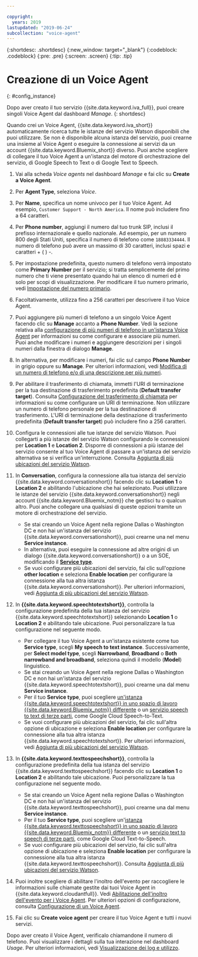 ```yaml
---

copyright:
  years: 2019
lastupdated: "2019-06-24"
subcollection: "voice-agent"
---
```


{:shortdesc: .shortdesc}
{:new_window: target="_blank"}
{:codeblock: .codeblock}
{:pre: .pre}
{:screen: .screen}
{:tip: .tip}


# Creazione di un Voice Agent
{: #config_instance}

Dopo aver creato il tuo servizio {{site.data.keyword.iva_full}}, puoi creare singoli Voice Agent dal dashboard _Manage_.
{: shortdesc}

Quando crei un Voice Agent, {{site.data.keyword.iva_short}} automaticamente ricerca tutte le istanze del servizio Watson disponibili che puoi utilizzare. Se non è disponibile alcuna istanza del servizio, puoi crearne una insieme al Voice Agent o eseguire la connessione ai servizi da un account {{site.data.keyword.Bluemix_short}} diverso. Puoi anche scegliere di collegare il tuo Voice Agent a un'istanza del motore di orchestrazione del servizio, di Google Speech to Text o di Google Text to Speech.

1. Vai alla scheda _Voice agents_ nel dashboard _Manage_ e fai clic su **Create a Voice Agent**.

1. Per **Agent Type**, seleziona _Voice_.

1. Per **Name**, specifica un nome univoco per il tuo Voice Agent. Ad esempio, `Customer Support - North America`. Il nome può includere fino a 64 caratteri.

1. Per **Phone number**, aggiungi il numero dal tuo trunk SIP, inclusi il prefisso internazionale e quello nazionale. Ad esempio, per un numero 800 degli Stati Uniti, specifica il numero di telefono come `18883334444`. Il numero di telefono può avere un massimo di 30 caratteri, inclusi spazi e caratteri + ( ) -.

1. Per impostazione predefinita, questo numero di telefono verrà impostato come **Primary Number** per il servizio; si tratta semplicemente del primo numero che ti viene presentato quando hai un elenco di numeri ed è solo per scopi di visualizzazione. Per modificare il tuo numero primario, vedi [Impostazione del numero primario](/docs/services/voice-agent?topic=voice-agent-multi_num#primary_num).

1. Facoltativamente, utilizza fino a 256 caratteri per descrivere il tuo Voice Agent.

1. Puoi aggiungere più numeri di telefono a un singolo Voice Agent facendo clic su **Manage** accanto a **Phone Number**. Vedi la sezione relativa alla [configurazione di più numeri di telefono in un'istanza Voice Agent](/docs/services/voice-agent?topic=voice-agent-multi_num) per informazioni su come configurare e associare più numeri. Puoi anche modificare i numeri e aggiungere descrizioni per i singoli numeri dalla finestra di dialogo **Manage**.
    
1. In alternativa, per modificare i numeri, fai clic sul campo **Phone Number** in grigio oppure su **Manage**. Per ulteriori informazioni, vedi [Modifica di un numero di telefono e/o di una descrizione per più numeri](/docs/services/voice-agent?topic=voice-agent-multi_num#edit_num).
    
1. Per abilitare il trasferimento di chiamata, immetti l'URI di terminazione per la tua destinazione di trasferimento predefinita (**Default transfer target**). Consulta [Configurazione del trasferimento di chiamata](/docs/services/voice-agent?topic=voice-agent-call-transfer) per informazioni su come configurare un URI di terminazione. Non utilizzare un numero di telefono personale per la tua destinazione di trasferimento. L'URI di terminazione della destinazione di trasferimento predefinita (**Default transfer target**) può includere fino a 256 caratteri.
    
1. Configura le connessioni alle tue istanze del servizio Watson. Puoi collegarti a più istanze del servizio Watson configurando le connessioni per **Location 1** e **Location 2**. Disporre di connessioni a più istanze del servizio consente al tuo Voice Agent di passare a un'istanza del servizio alternativa se si verifica un'interruzione. Consulta [Aggiunta di più ubicazioni del servizio Watson](/docs/services/voice-agent?topic=voice-agent-disaster-recovery#add_location).
    
1. In **Conversation**, configura la connessione alla tua istanza del servizio {{site.data.keyword.conversationshort}} facendo clic su **Location 1** o **Location 2** e abilitando l'ubicazione che hai selezionato. Puoi utilizzare le istanze del servizio {{site.data.keyword.conversationshort}} negli account {{site.data.keyword.Bluemix_notm}} che gestisci tu o qualcun altro. Puoi anche collegare una qualsiasi di queste opzioni tramite un motore di orchestrazione del servizio.
    
   * Se stai creando un Voice Agent nella regione Dallas o Washington DC e non hai un'istanza del servizio {{site.data.keyword.conversationshort}}, puoi crearne una nel menu **Service instance**.
   * In alternativa, puoi eseguire la connessione ad altre origini di un dialogo {{site.data.keyword.conversationshort}} o a un SOE, modificando il [**Service type**](/docs/services/voice-agent?topic=voice-agent-other_service#other_service).
   * Se vuoi configurare più ubicazioni del servizio, fai clic sull'opzione **other location** e seleziona **Enable location** per configurare la connessione alla tua altra istanza {{site.data.keyword.conversationshort}}. Per ulteriori informazioni, vedi [Aggiunta di più ubicazioni del servizio Watson](/docs/services/voice-agent?topic=voice-agent-disaster-recovery#add_location).
    
1. In **{{site.data.keyword.speechtotextshort}}**, controlla la configurazione predefinita della tua istanza del servizio {{site.data.keyword.speechtotextshort}} selezionando **Location 1** o **Location 2** e abilitando tale ubicazione. Puoi personalizzare la tua configurazione nel seguente modo.
   * Per collegare il tuo Voice Agent a un'istanza esistente come tuo **Service type**, scegli **My speech to text instance**. Successivamente, per **Select model type**, scegli **Narrowband**, **Broadband** o **Both narrowband and broadband**, seleziona quindi il modello (**Model**) linguistico.
   * Se stai creando un Voice Agent nella regione Dallas o Washington DC e non hai un'istanza del servizio {{site.data.keyword.speechtotextshort}}, puoi crearne una dal menu **Service instance**.
   * Per il tuo **Service type**, puoi scegliere [un'istanza {{site.data.keyword.speechtotextshort}} in uno spazio di lavoro {{site.data.keyword.Bluemix_notm}} differente](/docs/services/voice-agent?topic=voice-agent-other_service) o un [servizio speech to text di terze parti](/docs/services/voice-agent?topic=voice-agent-third-party#third-party), come Google Cloud Speech-to-Text.
   * Se vuoi configurare più ubicazioni del servizio, fai clic sull'altra opzione di ubicazione e seleziona **Enable location** per configurare la connessione alla tua altra istanza {{site.data.keyword.speechtotextshort}}. Per ulteriori informazioni, vedi [Aggiunta di più ubicazioni del servizio Watson](/docs/services/voice-agent?topic=voice-agent-disaster-recovery).
    
1. In **{{site.data.keyword.texttospeechshort}}**, controlla la configurazione predefinita della tua istanza del servizio {{site.data.keyword.texttospeechshort}} facendo clic su **Location 1** o **Location 2** e abilitando tale ubicazione. Puoi personalizzare la tua configurazione nel seguente modo.
   * Se stai creando un Voice Agent nella regione Dallas o Washington DC e non hai un'istanza del servizio {{site.data.keyword.texttospeechshort}}, puoi crearne una dal menu **Service instance**.
   * Per il tuo **Service type**, puoi scegliere un'[istanza {{site.data.keyword.texttospeechshort}} in uno spazio di lavoro {{site.data.keyword.Bluemix_notm}} differente](/docs/services/voice-agent?topic=voice-agent-other_service) o un [servizio text to speech di terze parti](/docs/services/voice-agent?topic=voice-agent-third-party), come Google Cloud Text-to-Speech.
   * Se vuoi configurare più ubicazioni del servizio, fai clic sull'altra opzione di ubicazione e seleziona **Enable location** per configurare la connessione alla tua altra istanza {{site.data.keyword.texttospeechshort}}. Consulta [Aggiunta di più ubicazioni del servizio Watson](/docs/services/voice-agent?topic=voice-agent-disaster-recovery).
      
1. Puoi inoltre scegliere di abilitare l'inoltro dell'evento per raccogliere le informazioni sulle chiamate gestite dai tuoi Voice Agent in {{site.data.keyword.cloudantfull}}. Vedi [Abilitazione dell'inoltro dell'evento per i Voice Agent](/docs/services/voice-agent?topic=voice-agent-event_forwarding). Per ulteriori opzioni di configurazione, consulta [Configurazione di un Voice Agent](/docs/services/voice-agent?topic=voice-agent-managing#configure_va).

1. Fai clic su **Create voice agent** per creare il tuo Voice Agent e tutti i nuovi servizi.

Dopo aver creato il Voice Agent, verificalo chiamandone il numero di telefono. Puoi visualizzare i dettagli sulla tua interazione nel dashboard _Usage_. Per ulteriori informazioni, vedi [Visualizzazione dei log e utilizzo](/docs/services/voice-agent?topic=voice-agent-logging).   
